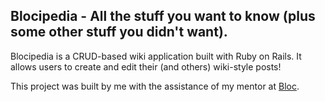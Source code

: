 ## Blocipedia - All the stuff you want to know (plus some other stuff you didn't want).

Blocipedia is a CRUD-based wiki application built with Ruby on Rails. It allows users to create and edit their (and others) wiki-style posts!

This project was built by me with the assistance of my mentor at [Bloc](https://www.bloc.io/).
